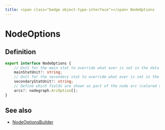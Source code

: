 ```yaml
---
title: <span class="badge object-type-interface"></span> NodeOptions
---
```

# <span class="badge object-type-interface"></span> NodeOptions

## Definition

```typescript
export interface NodeOptions {
	// Unit for the main stat to override what ever is set in the data frame.
	mainStatUnit?: string;
	// Unit for the secondary stat to override what ever is set in the data frame.
	secondaryStatUnit?: string;
	// Define which fields are shown as part of the node arc (colored circle around the node).
	arcs?: nodegraph.ArcOption[];
}

```
## See also

 * <span class="badge builder"></span> [NodeOptionsBuilder](./builder-NodeOptionsBuilder.md)
